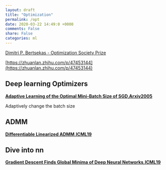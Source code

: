 ```yaml
---
layout: draft
title: "Optimization"
permalink: /opt
date: 2020-03-22 14:49:0 +0000
comments: False
share: False
categories: ml
---
```



[Dimitri P. Bertsekas - Optimization Society Prize](https://www.youtube.com/watch?v=T-fSmSqzcqE)

[https://zhuanlan.zhihu.com/p/47453144](https://zhuanlan.zhihu.com/p/47453144)


## Deep learning Optimizers

**[Adaptive Learning of the Optimal Mini-Batch Size of SGD,Arxiv2005](https://arxiv.org/pdf/2005.01097.pdf)**

Adaptively change the batch size


## ADMM

**[Differentiable Linearized ADMM,ICML19](https://arxiv.org/abs/1905.06179)**

## Dive into nn

**[Gradient Descent Finds Global Minima of Deep Neural Networks,ICML19](https://arxiv.org/pdf/1811.03804.pdf)**



